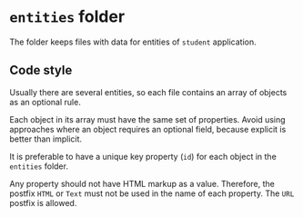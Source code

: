 # `entities` folder

The folder keeps files with data for entities of `student` application.

## Code style

Usually there are several entities, so each file contains an array of objects as an optional rule.

Each object in its array must have the same set of properties. Avoid using approaches where an object requires an optional field, because explicit is better than implicit.

It is preferable to have a unique key property (`id`) for each object in the `entities` folder.

Any property should not have HTML markup as a value. Therefore, the postfix `HTML` or `Text` must not be used in the name of each property. The `URL` postfix is allowed.

